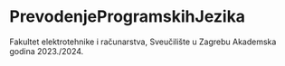 # PrevodenjeProgramskihJezika

Fakultet elektrotehnike i računarstva, Sveučilište u Zagrebu Akademska godina 2023./2024.
